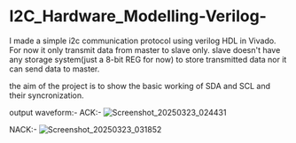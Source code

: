 # I2C_Hardware_Modelling-Verilog-

I made a simple i2c communication protocol using verilog HDL in Vivado.
For now it only transmit data from master to slave only.
slave doesn't have any storage system(just a 8-bit REG for now) to store transmitted data nor it can send data to master.

the aim of the project is to show the basic working of SDA and SCL and their syncronization.

output waveform:-
ACK:-
![Screenshot_20250323_024431](https://github.com/user-attachments/assets/d00df02a-c578-42eb-8f7f-b12acef1e605)

NACK:-
![Screenshot_20250323_031852](https://github.com/user-attachments/assets/7bd73b08-e99d-4798-beca-90a3e20d8967)


